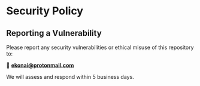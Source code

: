 # Security Policy

## Reporting a Vulnerability

Please report any security vulnerabilities or ethical misuse of this repository to:

📧 **ekonai@protonmail.com**

We will assess and respond within 5 business days.
